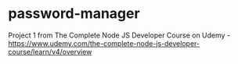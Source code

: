 # password-manager

Project 1 from The Complete Node JS Developer Course on Udemy - https://www.udemy.com/the-complete-node-js-developer-course/learn/v4/overview
